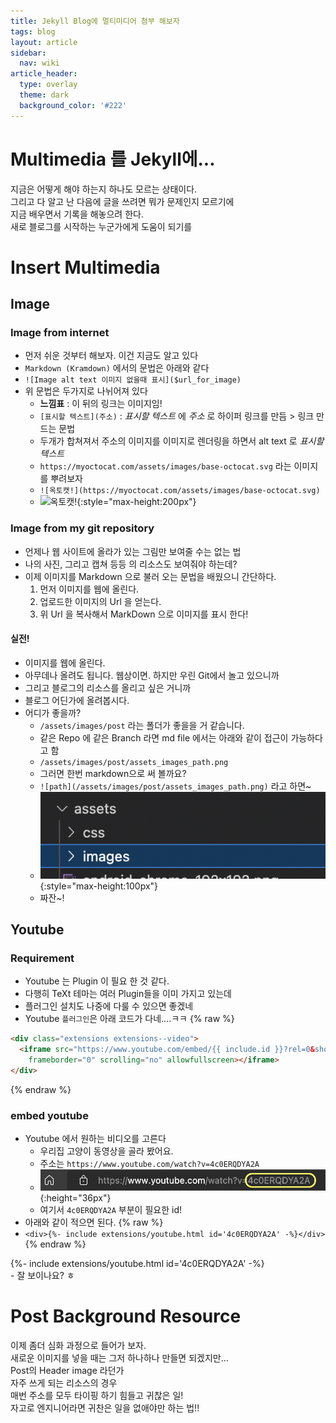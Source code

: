 ```yaml
---
title: Jekyll Blog에 멀티미디어 첨부 해보자
tags: blog
layout: article
sidebar:
  nav: wiki
article_header:
  type: overlay
  theme: dark
  background_color: '#222'
---
```

# Multimedia 를 Jekyll에...
<!--more-->
지금은 어떻게 해야 하는지 하나도 모르는 상태이다.  
그리고 다 알고 난 다음에 글을 쓰려면 뭐가 문제인지 모르기에  
지금 배우면서 기록을 해놓으려 한다.  
새로 블로그를 시작하는 누군가에게 도움이 되기를  

# Insert Multimedia  

## Image  

### Image from internet  
- 먼저 쉬운 것부터 해보자. 이건 지금도 알고 있다
- ```Markdown (Kramdown)``` 에서의 문법은 아래와 같다
- ```![Image alt text 이미지 없을때 표시]($url_for_image)```
- 위 문법은 두가지로 나뉘어져 있다
  - **느낌표** : 이 뒤의 링크는 이미지임!
  - ```[표시할 텍스트](주소)``` : _표시할 텍스트_ 에 _주소_ 로 하이퍼 링크를 만듬 > 링크 만드는 문법
  - 두개가 합쳐져서 주소의 이미지를 이미지로 렌더링을 하면서 alt text 로 _표시할 텍스트_
  - ```https://myoctocat.com/assets/images/base-octocat.svg``` 라는 이미지를 뿌려보자
  - ```![옥토캣!](https://myoctocat.com/assets/images/base-octocat.svg)```
  - ![옥토캣!](https://myoctocat.com/assets/images/base-octocat.svg){:style="max-height:200px"}


### Image from my git repository
- 언제나 웹 사이트에 올라가 있는 그림만 보여줄 수는 없는 법
- 나의 사진, 그리고 캡쳐 등등 의 리소스도 보여줘야 하는데?
- 이제 이미지를 Markdown 으로 불러 오는 문법을 배웠으니 간단하다.
  1. 먼저 이미지를 웹에 올린다.
  2. 업로드한 이미지의 Url 을 얻는다.
  3. 위 Url 을 복사해서 MarkDown 으로 이미지를 표시 한다!


#### 실전!
- 이미지를 웹에 올린다. 
- 아무데나 올려도 됩니다. 웹상이면. 하지만 우린 Git에서 놀고 있으니까 
- 그리고 블로그의 리소스를 올리고 싶은 거니까
- 블로그 어딘가에 올려봅시다.
- 어디가 좋을까?
  - ```/assets/images/post``` 라는 폴더가 좋을을 거 같습니다.
  - 같은 Repo 에 같은 Branch 라면 md file 에서는 아래와 같이 접근이 가능하다고 함
  - ```/assets/images/post/assets_images_path.png```
  - 그러면 한번 markdown으로 써 볼까요?
  - ```![path](/assets/images/post/assets_images_path.png)``` 라고 하면~
  - ![path](/assets/images/post/assets_images_path.png){:style="max-height:100px"}
  - 짜잔~!


## Youtube  

### Requirement
- Youtube 는 Plugin 이 필요 한 것 같다.
- 다행히 TeXt 테마는 여러 Plugin들을 이미 가지고 있는데
- 플러그인 설치도 나중에 다룰 수 있으면 좋겠네  
- Youtube `플러그인`은 아래 코드가 다네....ㅋㅋ
{% raw %}
~~~ html
<div class="extensions extensions--video">
  <iframe src="https://www.youtube.com/embed/{{ include.id }}?rel=0&showinfo=0"
    frameborder="0" scrolling="no" allowfullscreen></iframe>
</div>
~~~
{% endraw %}
### embed youtube  
- Youtube 에서 원하는 비디오를 고른다
  - 우리집 고양이 동영상을 골라 봤어요.
  - 주소는 ```https://www.youtube.com/watch?v=4c0ERQDYA2A```
  - ![youtube id](/assets/images/post/youtube_video_id.png){:height="36px"}
  - 여기서 ```4c0ERQDYA2A``` 부분이 필요한 id! 
- 아래와 같이 적으면 된다. 
{% raw %}
- ```<div>{%- include extensions/youtube.html id='4c0ERQDYA2A' -%}</div>```
{% endraw %}
<div>{%- include extensions/youtube.html 
id='4c0ERQDYA2A' -%}</div>
- 잘 보이나요? ㅎ

# Post Background Resource
이제 좀더 심화 과정으로 들어가 보자.  
새로운 이미지를 넣을 때는 그저 하나하나 만들면 되겠지만...  
Post의 Header image 라던가  
자주 쓰게 되는 리소스의 경우  
매번 주소를 모두 타이핑 하기 힘들고 귀찮은 일!  
자고로 엔지니어라면 귀찬은 일을 없애야만 하는 법!!  
